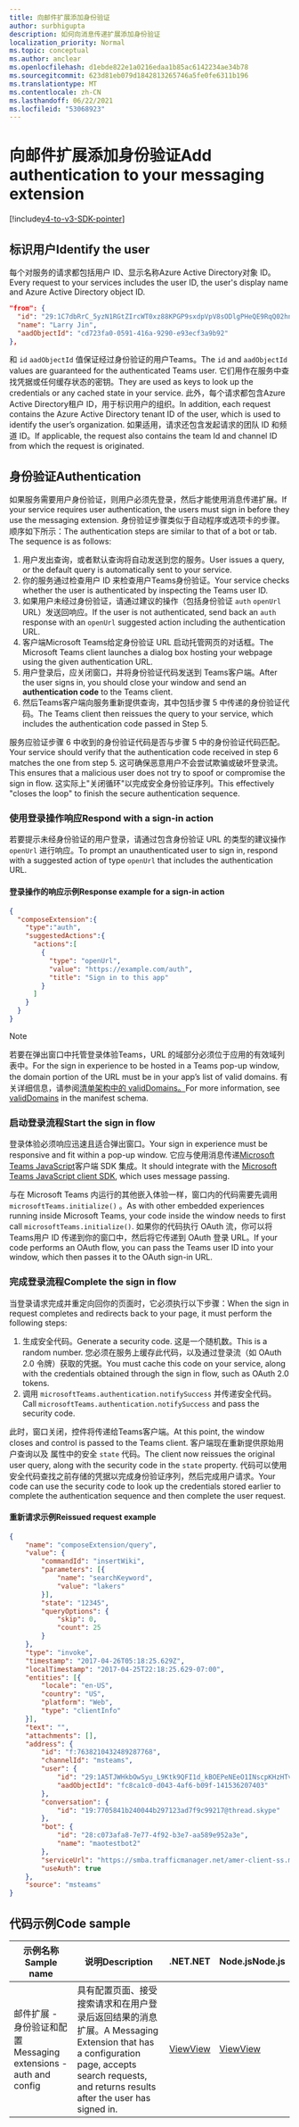 ```yaml
---
title: 向邮件扩展添加身份验证
author: surbhigupta
description: 如何向消息传递扩展添加身份验证
localization_priority: Normal
ms.topic: conceptual
ms.author: anclear
ms.openlocfilehash: d1ebde822e1a0216edaa1b85ac6142234ae34b78
ms.sourcegitcommit: 623d81eb079d1842813265746a5fe0fe6311b196
ms.translationtype: MT
ms.contentlocale: zh-CN
ms.lasthandoff: 06/22/2021
ms.locfileid: "53068923"
---
```

# <a name="add-authentication-to-your-messaging-extension"></a><span data-ttu-id="1ebc6-103">向邮件扩展添加身份验证</span><span class="sxs-lookup"><span data-stu-id="1ebc6-103">Add authentication to your messaging extension</span></span>

[!include[v4-to-v3-SDK-pointer](~/includes/v4-to-v3-pointer-me.md)]

## <a name="identify-the-user"></a><span data-ttu-id="1ebc6-104">标识用户</span><span class="sxs-lookup"><span data-stu-id="1ebc6-104">Identify the user</span></span>

<span data-ttu-id="1ebc6-105">每个对服务的请求都包括用户 ID、显示名称Azure Active Directory对象 ID。</span><span class="sxs-lookup"><span data-stu-id="1ebc6-105">Every request to your services includes the user  ID, the user's display name and Azure Active Directory object ID.</span></span>

```json
"from": {
  "id": "29:1C7dbRrC_5yzN1RGtZIrcWT0xz88KPGP9sxdpVpV8sODlgPHeQE9RqQ02hnpuKzy6zZ-AaZx6swUOMj_Dsdse3TQ4sIaeebbFBF-VgjJy_nY",
  "name": "Larry Jin",
  "aadObjectId": "cd723fa0-0591-416a-9290-e93ecf3a9b92"
},
```

<span data-ttu-id="1ebc6-106">和 `id` `aadObjectId` 值保证经过身份验证的用户Teams。</span><span class="sxs-lookup"><span data-stu-id="1ebc6-106">The `id` and `aadObjectId` values are guaranteed for the authenticated Teams user.</span></span> <span data-ttu-id="1ebc6-107">它们用作在服务中查找凭据或任何缓存状态的密钥。</span><span class="sxs-lookup"><span data-stu-id="1ebc6-107">They are used as keys to look up the credentials or any cached state in your service.</span></span> <span data-ttu-id="1ebc6-108">此外，每个请求都包含Azure Active Directory租户 ID，用于标识用户的组织。</span><span class="sxs-lookup"><span data-stu-id="1ebc6-108">In addition, each request contains the Azure Active Directory tenant ID of the user, which is used to identify the user’s organization.</span></span> <span data-ttu-id="1ebc6-109">如果适用，请求还包含发起请求的团队 ID 和频道 ID。</span><span class="sxs-lookup"><span data-stu-id="1ebc6-109">If applicable, the request also contains the team Id and channel ID from which the request is originated.</span></span>

## <a name="authentication"></a><span data-ttu-id="1ebc6-110">身份验证</span><span class="sxs-lookup"><span data-stu-id="1ebc6-110">Authentication</span></span>

<span data-ttu-id="1ebc6-111">如果服务需要用户身份验证，则用户必须先登录，然后才能使用消息传递扩展。</span><span class="sxs-lookup"><span data-stu-id="1ebc6-111">If your service requires user authentication, the users must sign in before they use the messaging extension.</span></span> <span data-ttu-id="1ebc6-112">身份验证步骤类似于自动程序或选项卡的步骤。顺序如下所示：</span><span class="sxs-lookup"><span data-stu-id="1ebc6-112">The authentication steps are similar to that of a bot or tab. The sequence is as follows:</span></span>

1. <span data-ttu-id="1ebc6-113">用户发出查询，或者默认查询将自动发送到您的服务。</span><span class="sxs-lookup"><span data-stu-id="1ebc6-113">User issues a query, or the default query is automatically sent to your service.</span></span>
1. <span data-ttu-id="1ebc6-114">你的服务通过检查用户 ID 来检查用户Teams身份验证。</span><span class="sxs-lookup"><span data-stu-id="1ebc6-114">Your service checks whether the user is authenticated by inspecting the Teams user ID.</span></span>
1. <span data-ttu-id="1ebc6-115">如果用户未经过身份验证，请通过建议的操作（包括身份验证 `auth` `openUrl` URL）发送回响应。</span><span class="sxs-lookup"><span data-stu-id="1ebc6-115">If the user is not authenticated, send back an `auth` response with an `openUrl` suggested action including the authentication URL.</span></span>
1. <span data-ttu-id="1ebc6-116">客户端Microsoft Teams给定身份验证 URL 启动托管网页的对话框。</span><span class="sxs-lookup"><span data-stu-id="1ebc6-116">The Microsoft Teams client launches a dialog box hosting your webpage using the given authentication URL.</span></span>
1. <span data-ttu-id="1ebc6-117">用户登录后，应关闭窗口，并将身份验证代码发送到 Teams客户端。</span><span class="sxs-lookup"><span data-stu-id="1ebc6-117">After the user signs in, you should close your window and send an **authentication code** to the Teams client.</span></span>
1. <span data-ttu-id="1ebc6-118">然后Teams客户端向服务重新提供查询，其中包括步骤 5 中传递的身份验证代码。</span><span class="sxs-lookup"><span data-stu-id="1ebc6-118">The Teams client then reissues the query to your service, which includes the authentication code passed in Step 5.</span></span>

<span data-ttu-id="1ebc6-119">服务应验证步骤 6 中收到的身份验证代码是否与步骤 5 中的身份验证代码匹配。</span><span class="sxs-lookup"><span data-stu-id="1ebc6-119">Your service should verify that the authentication code received in step 6 matches the one from step 5.</span></span> <span data-ttu-id="1ebc6-120">这可确保恶意用户不会尝试欺骗或破坏登录流。</span><span class="sxs-lookup"><span data-stu-id="1ebc6-120">This ensures that a malicious user does not try to spoof or compromise the sign in flow.</span></span> <span data-ttu-id="1ebc6-121">这实际上"关闭循环"以完成安全身份验证序列。</span><span class="sxs-lookup"><span data-stu-id="1ebc6-121">This effectively "closes the loop" to finish the secure authentication sequence.</span></span>

### <a name="respond-with-a-sign-in-action"></a><span data-ttu-id="1ebc6-122">使用登录操作响应</span><span class="sxs-lookup"><span data-stu-id="1ebc6-122">Respond with a sign-in action</span></span>

<span data-ttu-id="1ebc6-123">若要提示未经身份验证的用户登录，请通过包含身份验证 URL 的类型的建议操作 `openUrl` 进行响应。</span><span class="sxs-lookup"><span data-stu-id="1ebc6-123">To prompt an unauthenticated user to sign in, respond with a suggested action of type `openUrl` that includes the authentication URL.</span></span>

#### <a name="response-example-for-a-sign-in-action"></a><span data-ttu-id="1ebc6-124">登录操作的响应示例</span><span class="sxs-lookup"><span data-stu-id="1ebc6-124">Response example for a sign-in action</span></span>

```json
{
  "composeExtension":{
    "type":"auth",
    "suggestedActions":{
      "actions":[
        {
          "type": "openUrl",
          "value": "https://example.com/auth",
          "title": "Sign in to this app"
        }
      ]
    }
  }
}
```

> [!NOTE]
> <span data-ttu-id="1ebc6-125">若要在弹出窗口中托管登录体验Teams，URL 的域部分必须位于应用的有效域列表中。</span><span class="sxs-lookup"><span data-stu-id="1ebc6-125">For the sign in experience to be hosted in a Teams pop-up window, the domain portion of the URL must be in your app’s list of valid domains.</span></span> <span data-ttu-id="1ebc6-126">有关详细信息，请参阅[清单架构中的 validDomains。](~/resources/schema/manifest-schema.md#validdomains)</span><span class="sxs-lookup"><span data-stu-id="1ebc6-126">For more information, see [validDomains](~/resources/schema/manifest-schema.md#validdomains) in the manifest schema.</span></span>

### <a name="start-the-sign-in-flow"></a><span data-ttu-id="1ebc6-127">启动登录流程</span><span class="sxs-lookup"><span data-stu-id="1ebc6-127">Start the sign in flow</span></span>

<span data-ttu-id="1ebc6-128">登录体验必须响应迅速且适合弹出窗口。</span><span class="sxs-lookup"><span data-stu-id="1ebc6-128">Your sign in experience must be responsive and fit within a pop-up window.</span></span> <span data-ttu-id="1ebc6-129">它应与使用消息传递[Microsoft Teams JavaScript](/javascript/api/overview/msteams-client)客户端 SDK 集成。</span><span class="sxs-lookup"><span data-stu-id="1ebc6-129">It should integrate with the [Microsoft Teams JavaScript client SDK](/javascript/api/overview/msteams-client), which uses message passing.</span></span>

<span data-ttu-id="1ebc6-130">与在 Microsoft Teams 内运行的其他嵌入体验一样，窗口内的代码需要先调用 `microsoftTeams.initialize()` 。</span><span class="sxs-lookup"><span data-stu-id="1ebc6-130">As with other embedded experiences running inside Microsoft Teams, your code inside the window needs to first call `microsoftTeams.initialize()`.</span></span> <span data-ttu-id="1ebc6-131">如果你的代码执行 OAuth 流，你可以将Teams用户 ID 传递到你的窗口中，然后将它传递到 OAuth 登录 URL。</span><span class="sxs-lookup"><span data-stu-id="1ebc6-131">If your code performs an OAuth flow, you can pass the Teams user ID into your window, which then passes it to the OAuth sign-in URL.</span></span>

### <a name="complete-the-sign-in-flow"></a><span data-ttu-id="1ebc6-132">完成登录流程</span><span class="sxs-lookup"><span data-stu-id="1ebc6-132">Complete the sign in flow</span></span>

<span data-ttu-id="1ebc6-133">当登录请求完成并重定向回你的页面时，它必须执行以下步骤：</span><span class="sxs-lookup"><span data-stu-id="1ebc6-133">When the sign in request completes and redirects back to your page, it must perform the following steps:</span></span>

1. <span data-ttu-id="1ebc6-134">生成安全代码。</span><span class="sxs-lookup"><span data-stu-id="1ebc6-134">Generate a security code.</span></span> <span data-ttu-id="1ebc6-135">这是一个随机数。</span><span class="sxs-lookup"><span data-stu-id="1ebc6-135">This is a random number.</span></span> <span data-ttu-id="1ebc6-136">您必须在服务上缓存此代码，以及通过登录流（如 OAuth 2.0 令牌）获取的凭据。</span><span class="sxs-lookup"><span data-stu-id="1ebc6-136">You must cache this code on your service, along with the credentials obtained through the sign in flow, such as OAuth 2.0 tokens.</span></span>
1. <span data-ttu-id="1ebc6-137">调用 `microsoftTeams.authentication.notifySuccess` 并传递安全代码。</span><span class="sxs-lookup"><span data-stu-id="1ebc6-137">Call `microsoftTeams.authentication.notifySuccess` and pass the security code.</span></span>

<span data-ttu-id="1ebc6-138">此时，窗口关闭，控件将传递给Teams客户端。</span><span class="sxs-lookup"><span data-stu-id="1ebc6-138">At this point, the window closes and control is passed to the Teams client.</span></span> <span data-ttu-id="1ebc6-139">客户端现在重新提供原始用户查询以及 属性中的安全 `state` 代码。</span><span class="sxs-lookup"><span data-stu-id="1ebc6-139">The client now reissues the original user query, along with the security code in the `state` property.</span></span> <span data-ttu-id="1ebc6-140">代码可以使用安全代码查找之前存储的凭据以完成身份验证序列，然后完成用户请求。</span><span class="sxs-lookup"><span data-stu-id="1ebc6-140">Your code can use the security code to look up the credentials stored earlier to complete the authentication sequence and then complete the user request.</span></span>

#### <a name="reissued-request-example"></a><span data-ttu-id="1ebc6-141">重新请求示例</span><span class="sxs-lookup"><span data-stu-id="1ebc6-141">Reissued request example</span></span>

```json
{
    "name": "composeExtension/query",
    "value": {
        "commandId": "insertWiki",
        "parameters": [{
            "name": "searchKeyword",
            "value": "lakers"
        }],
        "state": "12345",
        "queryOptions": {
            "skip": 0,
            "count": 25
        }
    },
    "type": "invoke",
    "timestamp": "2017-04-26T05:18:25.629Z",
    "localTimestamp": "2017-04-25T22:18:25.629-07:00",
    "entities": [{
        "locale": "en-US",
        "country": "US",
        "platform": "Web",
        "type": "clientInfo"
    }],
    "text": "",
    "attachments": [],
    "address": {
        "id": "f:7638210432489287768",
        "channelId": "msteams",
        "user": {
            "id": "29:1A5TJWHkbOwSyu_L9Ktk9QFI1d_kBOEPeNEeO1INscpKHzHTvWfiau5AX_6y3SuiOby-r73dzHJ17HipUWqGPgw",
            "aadObjectId": "fc8ca1c0-d043-4af6-b09f-141536207403"
        },
        "conversation": {
            "id": "19:7705841b240044b297123ad7f9c99217@thread.skype"
        },
        "bot": {
            "id": "28:c073afa8-7e77-4f92-b3e7-aa589e952a3e",
            "name": "maotestbot2"
        },
        "serviceUrl": "https://smba.trafficmanager.net/amer-client-ss.msg/",
        "useAuth": true
    },
    "source": "msteams"
}
```

## <a name="code-sample"></a><span data-ttu-id="1ebc6-142">代码示例</span><span class="sxs-lookup"><span data-stu-id="1ebc6-142">Code sample</span></span>
|<span data-ttu-id="1ebc6-143">**示例名称**</span><span class="sxs-lookup"><span data-stu-id="1ebc6-143">**Sample name**</span></span> | <span data-ttu-id="1ebc6-144">**说明**</span><span class="sxs-lookup"><span data-stu-id="1ebc6-144">**Description**</span></span> |<span data-ttu-id="1ebc6-145">**.NET**</span><span class="sxs-lookup"><span data-stu-id="1ebc6-145">**.NET**</span></span> | <span data-ttu-id="1ebc6-146">**Node.js**</span><span class="sxs-lookup"><span data-stu-id="1ebc6-146">**Node.js**</span></span>|
|----------------|-----------------|--------------|----------------|
|<span data-ttu-id="1ebc6-147">邮件扩展 - 身份验证和配置</span><span class="sxs-lookup"><span data-stu-id="1ebc6-147">Messaging extensions - auth and config</span></span> | <span data-ttu-id="1ebc6-148">具有配置页面、接受搜索请求和在用户登录后返回结果的消息扩展。</span><span class="sxs-lookup"><span data-stu-id="1ebc6-148">A Messaging Extension that has a configuration page, accepts search requests, and returns results after the user has signed in.</span></span> |[<span data-ttu-id="1ebc6-149">View</span><span class="sxs-lookup"><span data-stu-id="1ebc6-149">View</span></span>](https://github.com/microsoft/BotBuilder-Samples/tree/main/samples/csharp_dotnetcore/52.teams-messaging-extensions-search-auth-config)|[<span data-ttu-id="1ebc6-150">View</span><span class="sxs-lookup"><span data-stu-id="1ebc6-150">View</span></span>](https://github.com/microsoft/BotBuilder-Samples/blob/main/samples/javascript_nodejs/52.teams-messaging-extensions-search-auth-config)| 

 
